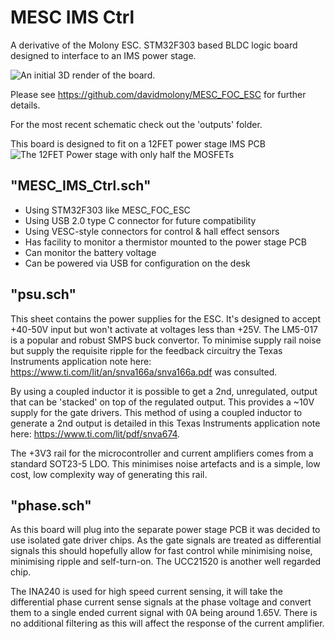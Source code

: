 
# MESC IMS Ctrl
A derivative of the Molony ESC. STM32F303 based BLDC logic board designed to interface to an IMS power stage.

![An initial 3D render of the board.]("./outputs/MESC-IMS-Ctrl.png")

Please see https://github.com/davidmolony/MESC_FOC_ESC for further details.

For the most recent schematic check out the 'outputs' folder.

This board is designed to fit on a 12FET power stage IMS PCB
![The 12FET Power stage with only half the MOSFETs]("./outputs/IMS_Power_Stage.jpg")

## "MESC_IMS_Ctrl.sch"

* Using STM32F303 like MESC_FOC_ESC
* Using USB 2.0 type C connector for future compatibility
* Using VESC-style connectors for control & hall effect sensors
* Has facility to monitor a thermistor mounted to the power stage PCB
* Can monitor the battery voltage
* Can be powered via USB for configuration on the desk

## "psu.sch"
This sheet contains the power supplies for the ESC. It's designed to accept +40-50V input but won't activate at voltages less than +25V. The LM5-017 is a popular and robust SMPS buck convertor. To minimise supply rail noise but supply the requisite ripple for the feedback circuitry the Texas Instruments application note here: https://www.ti.com/lit/an/snva166a/snva166a.pdf was consulted.

By using a coupled inductor it is possible to get a 2nd, unregulated, output that can be 'stacked' on top of the regulated output. This provides a ~10V supply for the gate drivers. This method of using a coupled inductor to generate a 2nd output is detailed in this Texas Instruments application note here: https://www.ti.com/lit/pdf/snva674.

The +3V3 rail for the microcontroller and current amplifiers comes from a standard SOT23-5 LDO. This minimises noise artefacts and is a simple, low cost, low complexity way of generating this rail.

## "phase.sch"
As this board will plug into the separate power stage PCB it was decided to use isolated gate driver chips. As the gate signals are treated as differential signals this should hopefully allow for fast control while minimising noise, minimising ripple and self-turn-on. The UCC21520 is another well regarded chip. 

The INA240 is used for high speed current sensing, it will take the differential phase current sense signals at the phase voltage and convert them to a single ended current signal with 0A being around 1.65V. There is no additional filtering as this will affect the response of the current amplifier.